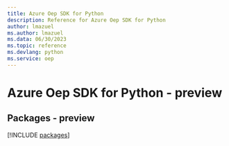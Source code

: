 ```yaml
---
title: Azure Oep SDK for Python
description: Reference for Azure Oep SDK for Python
author: lmazuel
ms.author: lmazuel
ms.data: 06/30/2023
ms.topic: reference
ms.devlang: python
ms.service: oep
---
```

# Azure Oep SDK for Python - preview
## Packages - preview
[!INCLUDE [packages](oep-index.md)]
